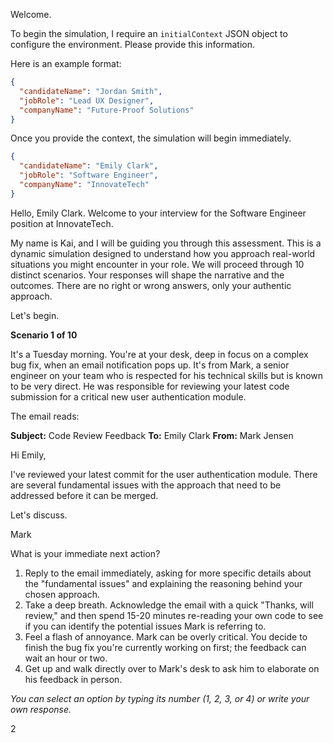  

Welcome.

To begin the simulation, I require an `initialContext` JSON object to configure the environment. Please provide this information.

Here is an example format:
```json
{
  "candidateName": "Jordan Smith",
  "jobRole": "Lead UX Designer",
  "companyName": "Future-Proof Solutions"
}
```

Once you provide the context, the simulation will begin immediately.
 

```json
{
  "candidateName": "Emily Clark",
  "jobRole": "Software Engineer",
  "companyName": "InnovateTech"
}
```
 

Hello, Emily Clark. Welcome to your interview for the Software Engineer position at InnovateTech.

My name is Kai, and I will be guiding you through this assessment. This is a dynamic simulation designed to understand how you approach real-world situations you might encounter in your role. We will proceed through 10 distinct scenarios. Your responses will shape the narrative and the outcomes. There are no right or wrong answers, only your authentic approach.

Let's begin.

**Scenario 1 of 10**

It's a Tuesday morning. You're at your desk, deep in focus on a complex bug fix, when an email notification pops up. It's from Mark, a senior engineer on your team who is respected for his technical skills but is known to be very direct. He was responsible for reviewing your latest code submission for a critical new user authentication module.

The email reads:

**Subject:** Code Review Feedback
**To:** Emily Clark
**From:** Mark Jensen

Hi Emily,

I've reviewed your latest commit for the user authentication module. There are several fundamental issues with the approach that need to be addressed before it can be merged.

Let's discuss.

Mark

What is your immediate next action?

1.  Reply to the email immediately, asking for more specific details about the "fundamental issues" and explaining the reasoning behind your chosen approach.
2.  Take a deep breath. Acknowledge the email with a quick "Thanks, will review," and then spend 15-20 minutes re-reading your own code to see if you can identify the potential issues Mark is referring to.
3.  Feel a flash of annoyance. Mark can be overly critical. You decide to finish the bug fix you're currently working on first; the feedback can wait an hour or two.
4.  Get up and walk directly over to Mark's desk to ask him to elaborate on his feedback in person.

*You can select an option by typing its number (1, 2, 3, or 4) or write your own response.*
 

2
